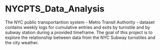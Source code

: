 # NYCPTS_Data_Analysis
The NYC public transportantion system - Metro Transit Authority - dataset contains weekly logs for cumulative entries and exits by turnstile and by subway station during a provided timeframe. The goal of this project is to explore the relationship between data from the NYC Subway turnstiles and the city weather.
